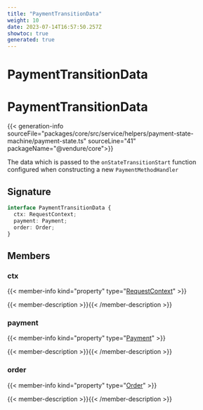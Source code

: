 ```yaml
---
title: "PaymentTransitionData"
weight: 10
date: 2023-07-14T16:57:50.257Z
showtoc: true
generated: true
---
```

<!-- This file was generated from the Vendure source. Do not modify. Instead, re-run the "docs:build" script -->

# PaymentTransitionData
<div class="symbol">


# PaymentTransitionData

{{< generation-info sourceFile="packages/core/src/service/helpers/payment-state-machine/payment-state.ts" sourceLine="41" packageName="@vendure/core">}}

The data which is passed to the `onStateTransitionStart` function configured when constructing
a new `PaymentMethodHandler`

## Signature

```TypeScript
interface PaymentTransitionData {
  ctx: RequestContext;
  payment: Payment;
  order: Order;
}
```
## Members

### ctx

{{< member-info kind="property" type="<a href='/typescript-api/request/request-context#requestcontext'>RequestContext</a>"  >}}

{{< member-description >}}{{< /member-description >}}

### payment

{{< member-info kind="property" type="<a href='/typescript-api/entities/payment#payment'>Payment</a>"  >}}

{{< member-description >}}{{< /member-description >}}

### order

{{< member-info kind="property" type="<a href='/typescript-api/entities/order#order'>Order</a>"  >}}

{{< member-description >}}{{< /member-description >}}


</div>
